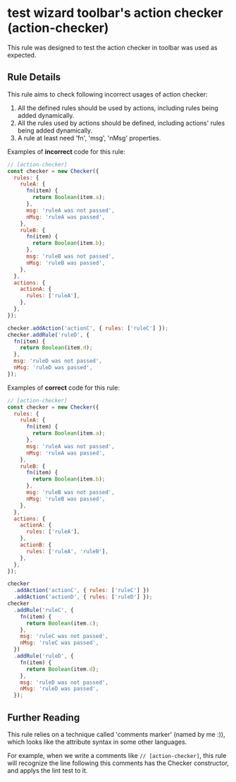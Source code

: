 # test wizard toolbar&#39;s action checker (action-checker)

This rule was designed to test the action checker in toolbar was used as expected.

## Rule Details

This rule aims to check following incorrect usages of action checker:

1.  All the defined rules should be used by actions, including rules being added dynamically.
2.  All the rules used by actions should be defined, including actions' rules being added dynamically.
3.  A rule at least need 'fn', 'msg', 'nMsg' properties.

Examples of **incorrect** code for this rule:

```js
// [action-checker]
const checker = new Checker({
  rules: {
    ruleA: {
      fn(item) {
        return Boolean(item.a);
      },
      msg: 'ruleA was not passed',
      nMsg: 'ruleA was passed',
    },
    ruleB: {
      fn(item) {
        return Boolean(item.b);
      },
      msg: 'ruleB was not passed',
      nMsg: 'ruleB was passed',
    },
  },
  actions: {
    actionA: {
      rules: ['ruleA'],
    },
  },
});

checker.addAction('actionC', { rules: ['ruleC'] });
checker.addRule('ruleD', {
  fn(item) {
    return Boolean(item.d);
  },
  msg: 'ruleD was not passed',
  nMsg: 'ruleD was passed',
});
```

Examples of **correct** code for this rule:

```js
// [action-checker]
const checker = new Checker({
  rules: {
    ruleA: {
      fn(item) {
        return Boolean(item.a);
      },
      msg: 'ruleA was not passed',
      nMsg: 'ruleA was passed',
    },
    ruleB: {
      fn(item) {
        return Boolean(item.b);
      },
      msg: 'ruleB was not passed',
      nMsg: 'ruleB was passed',
    },
  },
  actions: {
    actionA: {
      rules: ['ruleA'],
    },
    actionB: {
      rules: ['ruleA', 'ruleB'],
    },
  },
});

checker
  .addAction('actionC', { rules: ['ruleC'] })
  .addAction('actionD', { rules: ['ruleD'] });
checker
  .addRule('ruleC', {
    fn(item) {
      return Boolean(item.c);
    },
    msg: 'ruleC was not passed',
    nMsg: 'ruleC was passed',
  })
  .addRule('ruleD', {
    fn(item) {
      return Boolean(item.d);
    },
    msg: 'ruleD was not passed',
    nMsg: 'ruleD was passed',
  });
```

## Further Reading

This rule relies on a technique called 'comments marker' (named by me :)), which looks like the attribute syntax in some other languages.

For example, when we write a comments like `// [action-checker]`, this rule will recognize the line following this comments has the Checker constructor, and applys the lint test to it.

